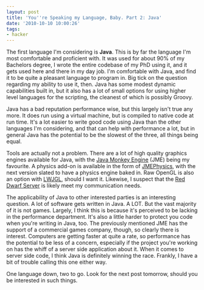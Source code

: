 ```yaml
---
layout: post
title: 'You''re Speaking my Language, Baby. Part 2: Java'
date: '2010-10-10 10:00:26'
tags:
- hacker
---
```


The first language I'm considering is **Java**. This is by far the language I'm most comfortable and proficient with. It was used for about 90% of my Bachelors degree, I wrote the entire codebase of my PhD using it, and it gets used here and there in my day job. I'm comfortable with Java, and find it to be quite a pleasant language to program in. Big tick on the question regarding my ability to use it, then. Java has some modest dynamic capabilities built in, but it also has a lot of small options for using higher level languages for the scripting, the cleanest of which is possibly Groovy.  

<!-- More -->

Java has a bad reputation performance wise, but this largely isn't true any more. It does run using a virtual machine, but is compiled to native code at run time. It's a lot easier to write good code using Java than the other languages I'm considering, and that can help with performance a lot, but in general Java has the potential to be the slowest of the three, all things being equal.  

Tools are actually not a problem. There are a lot of high quality graphics engines available for Java, with the [Java Monkey Engine] (JME) being my favourite. A physics add-on is available in the form of [JMEPhysics], with the next version slated to have a physics engine baked in. Raw OpenGL is also an option with [LWJGL], should I want it. Likewise, I suspect that the [Red Dwarf Server] is likely meet my communication needs. 

[Java Monkey Engine]: http://www.jmonkeyengine.com/
[JMEPhysics]: http://code.google.com/p/jmephysics/
[LWJGL]: http://lwjgl.org/
[Red Dwarf Server]: http://www.reddwarfserver.org/

The applicability of Java to other interested parties is an interesting question. A lot of software gets written in Java. A LOT. But the vast majority of it is not games. Largely, I think this is because it's perceived to be lacking in the performance department. It's also a little harder to protect you code when you're writing in Java, too. The previously mentioned JME has the support of a commercial games company, though, so clearly there is interest. Computers are getting faster at quite a rate, so performance has the potential to be less of a concern, especially if the project you're working on has the whiff of a server side application about it. When it comes to server side code, I think Java is definitely winning the race. Frankly, I have a bit of trouble calling this one either way.  

One language down, two to go. Look for the next post tomorrow, should you be interested in such things.
